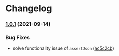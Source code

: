 # Changelog
### [1.0.1](https://github.com/nekofar/slim-test/compare/v1.0.0...v1.0.1) (2021-09-14)


### Bug Fixes

* solve functionality issue of `assertJson` ([ac5c2cb](https://github.com/nekofar/slim-test/commit/ac5c2cbd7e5a0a67b388a6a82060e0c59111e181))
